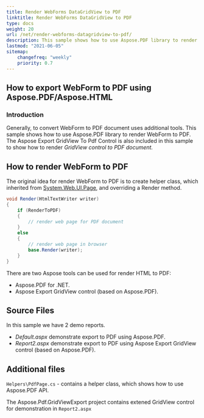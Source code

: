 ```yaml
---
title: Render WebForms DataGridView to PDF
linktitle: Render WebForms DataGridView to PDF
type: docs
weight: 20
url: /net/render-webforms-datagridview-to-pdf/
description: This sample shows how to use Aspose.PDF library to render WebForm to PDF.
lastmod: "2021-06-05"
sitemap:
    changefreq: "weekly"
    priority: 0.7
---
```


## How to export WebForm to PDF using Aspose.PDF/Aspose.HTML

### Introduction

Generally, to convert WebForm to PDF document uses additional tools. This sample shows how to use Aspose.PDF library to render WebForm to PDF. The Aspose Export GridView To Pdf Control is also included in this sample to show how to render _GridView control to PDF document._

## How to render WebForm to PDF

The original idea for render WebForm to PDF is to create helper class, which inherited from [System.Web.UI.Page](https://msdn.microsoft.com/en-US/library/System.Web.UI.Page.aspx), and overriding a Render method.</em></p>

```csharp
void Render(HtmlTextWriter writer)
{
    if (RenderToPDF)
    {
        // render web page for PDF document
    }
    else
    {
        // render web page in browser
        base.Render(writer);
    }
}
```

There are two Aspose tools can be used for render HTML to PDF:

- Aspose.PDF for .NET.
- Aspose Export GridView control (based on Aspose.PDF).

## Source Files

In this sample we have 2 demo reports.

- _Default.aspx_ demonstrate export to PDF using Aspose.PDF.
- _Report2.aspx_ demonstrate export to PDF using Aspose Export GridView control (based on Aspose.PDF).

## Additional files

`Helpers\PdfPage.cs` - contains a helper class, which shows how to use Aspose.PDF API.</em>

The Aspose.Pdf.GridViewExport project contains extened GridView control for demonstration in `Report2.aspx`

